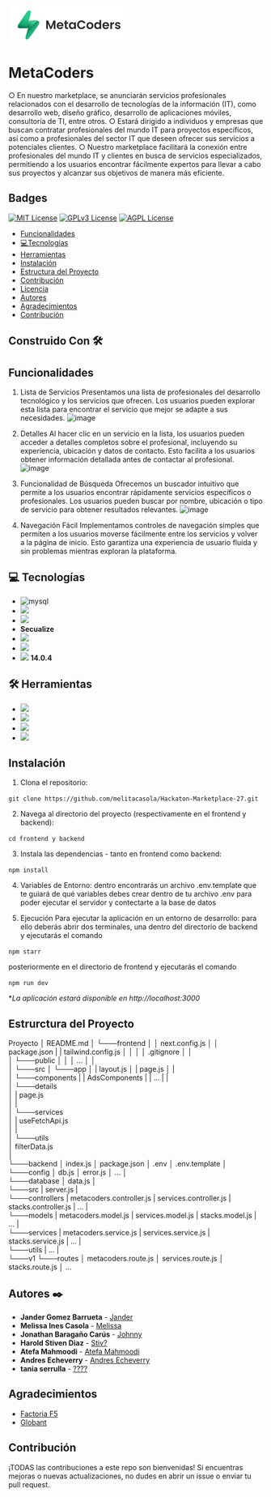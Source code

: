 
![Logo](/frontend/public/LOGO%20(1).png)


# MetaCoders

○ En nuestro marketplace, se anunciarán servicios profesionales relacionados con el desarrollo de tecnologías de la información (IT), como desarrollo web, diseño gráfico, desarrollo de aplicaciones móviles, consultoría de TI, entre otros.
○ Estará dirigido a individuos y empresas que buscan contratar profesionales del mundo IT para proyectos específicos, así como a profesionales del sector IT que deseen ofrecer sus servicios a potenciales clientes.
○ Nuestro marketplace facilitará la conexión entre profesionales del mundo IT y clientes en busca de servicios especializados, permitiendo a los usuarios encontrar fácilmente expertos para llevar a cabo sus proyectos y alcanzar sus objetivos de manera más eficiente.


## Badges


[![MIT License](https://img.shields.io/badge/License-MIT-green.svg)](https://choosealicense.com/licenses/mit/)
[![GPLv3 License](https://img.shields.io/badge/License-GPL%20v3-yellow.svg)](https://opensource.org/licenses/)
[![AGPL License](https://img.shields.io/badge/license-AGPL-blue.svg)](http://www.gnu.org/licenses/agpl-3.0)

- [Funcionalidades](#funcionalidades)
- [💻Tecnologías](#tecnologias)
- [Herramientas](#herramientas)
- [Instalación](#instalación)
- [Estructura del Proyecto](#estructura-del-proyecto)
- [Contribución](#contribución)
- [Licencia](#licencia)
- [Autores](#autores)
- [Agradecimientos](#agradecimientos)
- [Contribución](#contribucion)

## Construido Con 🛠️

## Funcionalidades

1. Lista de Servicios
Presentamos una lista de profesionales del desarrollo tecnológico y los servicios que ofrecen.
Los usuarios pueden explorar esta lista para encontrar el servicio que mejor se adapte a sus necesidades.
![image](https://github.com/melitacasola/Hackaton-Marketplace-27/assets/102113745/b9f405b7-615b-4184-bd20-17d130de8e12)

2. Detalles 
Al hacer clic en un servicio en la lista, los usuarios pueden acceder a detalles completos sobre el profesional, incluyendo su experiencia, ubicación y datos de contacto.
Esto facilita a los usuarios obtener información detallada antes de contactar al profesional.
![image](https://github.com/melitacasola/Hackaton-Marketplace-27/assets/102113745/fac8ff8c-5d0c-4860-93d7-cbdbec8cd966)

3. Funcionalidad de Búsqueda
Ofrecemos un buscador intuitivo que permite a los usuarios encontrar rápidamente servicios específicos o profesionales.
Los usuarios pueden buscar por nombre, ubicación o tipo de servicio para obtener resultados relevantes.
![image](https://github.com/melitacasola/Hackaton-Marketplace-27/assets/102113745/9c391763-d718-4433-93a4-d7071dca9068)

4. Navegación Fácil
Implementamos controles de navegación simples que permiten a los usuarios moverse fácilmente entre los servicios y volver a la página de inicio.
Esto garantiza una experiencia de usuario fluida y sin problemas mientras exploran la plataforma.



## 💻 Tecnologías
- <img alt="mysql" src="https://camo.githubusercontent.com/b26699b50f121ded46e4f9f975eb7f48a9eb43e81582986c4b98766592576c01/68747470733a2f2f696d672e736869656c64732e696f2f62616467652f4d7953514c2d3030354338343f7374796c653d666f722d7468652d6261646765266c6f676f3d6d7973716c266c6f676f436f6c6f723d7768697465" data-canonical-src="https://img.shields.io/badge/MySQL-005C84?style=for-the-badge&amp;logo=mysql&amp;logoColor=white" style="max-width: 100%;">
- <img src="https://camo.githubusercontent.com/796db300af930c2a44ea729c4550eb38a45df38cd3d42b256f2a07b149484dec/68747470733a2f2f696d672e736869656c64732e696f2f62616467652f4e6f64652532306a732d3333393933333f7374796c653d666f722d7468652d6261646765266c6f676f3d6e6f6465646f746a73266c6f676f436f6c6f723d7768697465" data-canonical-src="https://img.shields.io/badge/Node%20js-339933?style=for-the-badge&amp;logo=nodedotjs&amp;logoColor=white" style="max-width: 100%;">
- <img src="https://camo.githubusercontent.com/0cf2cd7f4fda85e059316eeadea02410f5ff870b522f4f065e23149e5cf4bb8e/68747470733a2f2f696d672e736869656c64732e696f2f62616467652f457870726573732532306a732d3030303030303f7374796c653d666f722d7468652d6261646765266c6f676f3d65787072657373266c6f676f436f6c6f723d7768697465" data-canonical-src="https://img.shields.io/badge/Express%20js-000000?style=for-the-badge&amp;logo=express&amp;logoColor=white" style="max-width: 100%;">
- **Secualize**
- <img src="https://camo.githubusercontent.com/77a94341662845d3740986b84d8219c0fd4a0a9e4af8e5411c24cec0faee2129/68747470733a2f2f696d672e736869656c64732e696f2f62616467652f4a6176615363726970742d3332333333303f7374796c653d666f722d7468652d6261646765266c6f676f3d6a617661736372697074266c6f676f436f6c6f723d463744463145" data-canonical-src="https://img.shields.io/badge/JavaScript-323330?style=for-the-badge&amp;logo=javascript&amp;logoColor=F7DF1E" style="max-width: 100%;">
- <img src="https://camo.githubusercontent.com/6c3957842901e5baa389f3bb8758c8966683333b28493013062fcab5fab645e7/68747470733a2f2f696d672e736869656c64732e696f2f62616467652f52656163742d3230323332413f7374796c653d666f722d7468652d6261646765266c6f676f3d7265616374266c6f676f436f6c6f723d363144414642" data-canonical-src="https://img.shields.io/badge/React-20232A?style=for-the-badge&amp;logo=react&amp;logoColor=61DAFB" style="max-width: 100%;">
- <img src="https://camo.githubusercontent.com/b6c08869da57004f4e605da3b92bbe0f1a683ccc2c4dbe3fa195c3a98cf3e61c/68747470733a2f2f696d672e736869656c64732e696f2f62616467652f6e6578742532306a732d3030303030303f7374796c653d666f722d7468652d6261646765266c6f676f3d6e657874646f746a73266c6f676f436f6c6f723d7768697465" data-canonical-src="https://img.shields.io/badge/next%20js-000000?style=for-the-badge&amp;logo=nextdotjs&amp;logoColor=white" style="max-width: 100%;"> **14.0.4**

## 🛠 Herramientas

- <img src="https://camo.githubusercontent.com/fcf9f1ae7ca5c1edecf6711a7cde16c8ffc7d8449714c3c81da40df526b72eaa/68747470733a2f2f696d672e736869656c64732e696f2f62616467652f5653436f64652d3030373844343f7374796c653d666f722d7468652d6261646765266c6f676f3d76697375616c25323073747564696f253230636f6465266c6f676f436f6c6f723d7768697465" data-canonical-src="https://img.shields.io/badge/VSCode-0078D4?style=for-the-badge&amp;logo=visual%20studio%20code&amp;logoColor=white" style="max-width: 100%;">
- <img src="https://camo.githubusercontent.com/c1ae794b8062fe71b7cb4cfd7181f6ac5748067a1b4de89cacf6632ada810d3d/68747470733a2f2f696d672e736869656c64732e696f2f62616467652f5472656c6c6f2d3030353243433f7374796c653d666f722d7468652d6261646765266c6f676f3d7472656c6c6f266c6f676f436f6c6f723d7768697465" data-canonical-src="https://img.shields.io/badge/Trello-0052CC?style=for-the-badge&amp;logo=trello&amp;logoColor=white" style="max-width: 100%;">
- <img src="https://camo.githubusercontent.com/7b1b0bcf013f27d9700d574b84824ce2238930c33ae34767df76c5929c306f5c/68747470733a2f2f696d672e736869656c64732e696f2f62616467652f4749542d4534344333303f7374796c653d666f722d7468652d6261646765266c6f676f3d676974266c6f676f436f6c6f723d7768697465" data-canonical-src="https://img.shields.io/badge/GIT-E44C30?style=for-the-badge&amp;logo=git&amp;logoColor=white" style="max-width: 100%;">
- <img src="https://camo.githubusercontent.com/e8608a6316b9d88ea49559b15837c90b1c14fb172ca6743b50150cd54f208e26/68747470733a2f2f696d672e736869656c64732e696f2f62616467652f4769744875622d3130303030303f7374796c653d666f722d7468652d6261646765266c6f676f3d676974687562266c6f676f436f6c6f723d7768697465" data-canonical-src="https://img.shields.io/badge/GitHub-100000?style=for-the-badge&amp;logo=github&amp;logoColor=white" style="max-width: 100%;">


## Instalación
1. Clona el repositorio:

```git clone https://github.com/melitacasola/Hackaton-Marketplace-27.git```

2. Navega al directorio del proyecto (respectivamente en el frontend y backend):

```cd frontend y backend```

3. Instala las dependencias - tanto en frontend como backend:

```npm install```

4. Variables de Entorno: dentro encontrarás un archivo .env.template que te guiará de qué variables debes crear dentro de tu archivo .env para poder ejecutar el servidor y contectarte a la base de datos
   
5. Ejecución
Para ejecutar la aplicación en un entorno de desarrollo:
para ello deberás abrir dos terminales, una dentro del directorio de backend y ejecutarás el comando

```npm starr```

posteriormente en el directorio de frontend y ejecutarás el comando

```npm run dev```


**La aplicación estará disponible en http://localhost:3000*


## Estrurctura del Proyecto

Proyecto
│   README.md
│
└───frontend
│   │   next.config.js
│   │   package.json
|   |   tailwind.config.js
│   │
│   │   .gitignore
│   │   
│   └───public
│   │   │   ...
│   │   
│   └───src
│       └───app
│           |   layout.js 
│           |   page.js 
│           |    
│           └───components
|           |      AdsComponents
|           |      ...
|           |       
│           └───details   
│           |      page.js   
│           |       
│           └───services   
│           |      useFetchApi.js   
│           |   
│           └───utils   
│                filterData.js   
│   
└───backend
    │   index.js
    │   package.json
    │   .env
    │   .env.template
    │
    └───config
    │      db.js
    │      error.js
    │      ...
    │   
    └───database
    │      data.js
    │   
    └───src
        |    server.js
        |    
        └───controllers
        |       metacoders.controller.js
        |       services.controller.js
        |       stacks.controller.js
        |       ...
        |       
        └───models
        |       metacoders.model.js
        |       services.model.js
        |       stacks.model.js
        |       ...
        |       
        └───services
        |       metacoders.service.js
        |       services.service.js
        |       stacks.service.js
        |       ...
        |       
        └───utils
        |     ...
        |    
        └───v1
            └───routes
                │   metacoders.route.js
                │   services.route.js
                │   stacks.route.js
                │   ...



## Autores ✒️

- **Jander Gomez Barrueta** - [Jander](https://github.com/jander1016)
- **Melissa Ines Casola** - [Melissa ](https://github.com/melitacasola)
- **Jonathan Baragaño Carús** - [Johnny](https://github.com/JohnnyBC2022)
- **Harold Stiven Diaz** - [Stiv?](https://github.com/stiv-32)
- **Atefa Mahmoodi** - [Atefa Mahmoodi](https://github.com)
- **Andres Echeverry** - [Andres Echeverry](https://github.com/Andres-451)
- **tania serrulla** - [????](https://github.com)

## Agradecimientos

 - [Factoria F5](https://factoriaf5.org)
 - [Globant](https://www.globant.com/)



## Contribución

¡TODAS las contribuciones a este repo son bienvenidas! Si encuentras mejoras o nuevas actualizaciones, no dudes en abrir un issue o enviar tu pull request. 


